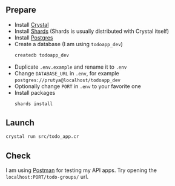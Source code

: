 ## Prepare
* Install [Crystal](https://crystal-lang.org/docs/installation/)
* Install [Shards](https://github.com/crystal-lang/shards) (Shards is usually distributed with Crystal itself)
* Install [Postgres](https://www.postgresql.org/docs/current/static/tutorial-install.html)
* Create a database (I am using `todoapp_dev`)
  ```bash
  createdb todoapp_dev
  ```
* Duplicate `.env.example` and rename it to `.env`
* Change `DATABASE_URL` in `.env`, for example `postgres://prutya@localhost/todoapp_dev`
* Optionally change `PORT` in `.env` to your favorite one
* Install packages
  ```bash
  shards install
  ```

## Launch
```bash
crystal run src/todo_app.cr
```

## Check
I am using [Postman](https://www.getpostman.com/) for testing my API apps. Try opening the `localhost:PORT/todo-groups/` url.
